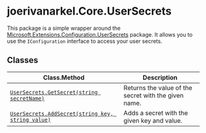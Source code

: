 # joerivanarkel.Core.UserSecrets

This package is a simple wrapper around the [Microsoft.Extensions.Configuration.UserSecrets](https://www.nuget.org/packages/Microsoft.Extensions.Configuration.UserSecrets/) package. It allows you to use the `IConfiguration` interface to access your user secrets.

## Classes
| Class.Method | Description |
| --- | --- |
| <u>`UserSecrets.GetSecret(string secretName)`<u> | Returns the value of the secret with the given name. |
| <u>`UserSecrets.AddSecret(string key, string value)`<u> | Adds a secret with the given key and value. |